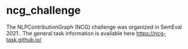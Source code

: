 # ncg_challenge


The NLPContributionGraph (NCG) challenge was organized in SemEval 2021 . The general task information is available here https://ncg-task.github.io/
